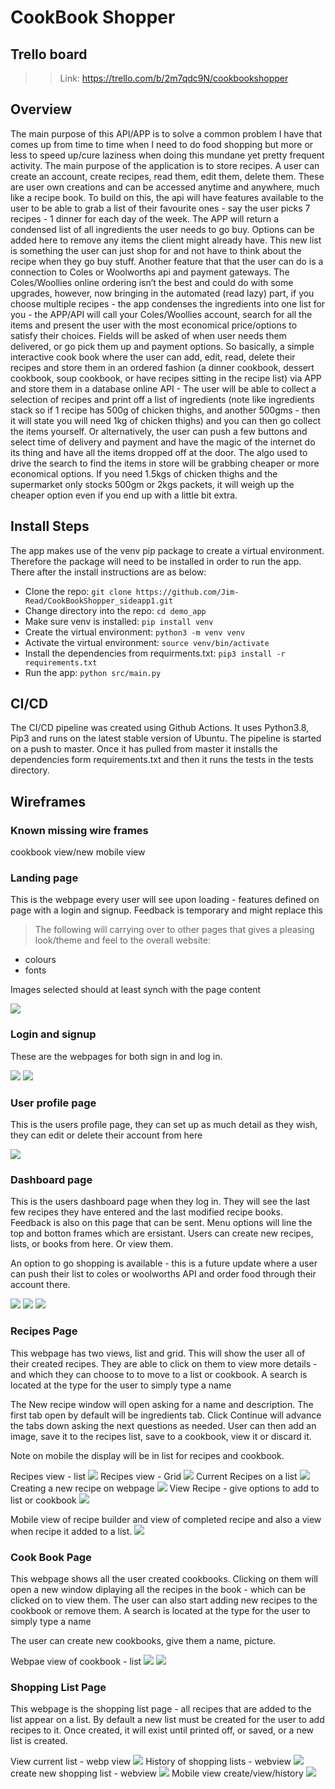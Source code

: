 # CookBook Shopper

## Trello board
>
>
>>Link: https://trello.com/b/2m7qdc9N/cookbookshopper

## Overview

The main purpose of this API/APP is to solve a common problem I have that comes up from time to time when I need to do food shopping but more or less to speed up/cure laziness when doing this mundane yet pretty frequent activity.  The main purpose of the application is to store recipes.  A user can create an account, create recipes, read them, edit them, delete them.  These are user own creations and can be accessed anytime and anywhere, much like a recipe book.  To build on this, the api will have features available to the user to be able to grab a list of their favourite ones - say the user picks 7 recipes - 1 dinner for each day of the week.  The APP will return a condensed list of all ingredients the user needs to go buy.  Options can be added here to remove any items the client might already have.   This new list is something the user can just shop for and not have to think about the recipe when they go buy stuff.   Another feature that that the user can do is a connection to Coles or Woolworths api and payment gateways.  The Coles/Woollies online ordering isn’t the best and could do with some upgrades, however, now bringing in the automated (read lazy) part, if you choose multiple recipes - the app condenses the ingredients into one list for you - the APP/API will call your Coles/Woollies account, search for all the items and present the user with the most economical price/options to satisfy their choices.  Fields will be asked of when user needs them delivered, or go pick them up and payment options.   So basically, a simple interactive cook book where the user can add, edit, read, delete their recipes and store them in an ordered fashion (a dinner cookbook, dessert cookbook, soup cookbook, or have recipes sitting in the recipe list) via APP and store them in a database online API - The user will be able to collect a selection of recipes and print off a list of ingredients (note like ingredients stack so if 1 recipe has 500g of chicken thighs, and another 500gms - then it will state you will need 1kg of chicken thighs) and you can then go collect the items yourself.  Or alternatively, the user can push a few buttons and select time of delivery and payment and have the magic of the internet do its thing and have all the items dropped off at the door.   The algo used to drive the search to find the items in store will be grabbing cheaper or more economical options.  If you need 1.5kgs of chicken thighs and the supermarket only stocks 500gm or 2kgs packets, it will weigh up the cheaper option even if you end up with a little bit extra.  

## Install Steps

The app makes use of the venv pip package to create a virtual environment. Therefore the package will need to be installed in order to run the app. There after the install instructions are as below:

- Clone the repo: `git clone https://github.com/Jim-Read/CookBookShopper_sideapp1.git`
- Change directory into the repo: `cd demo_app`
- Make sure venv is installed: `pip install venv`
- Create the virtual environment: `python3 -m venv venv`
- Activate the virtual environment: `source venv/bin/activate`
- Install the dependencies from requirments.txt: `pip3 install -r requirements.txt`
- Run the app: `python src/main.py`

## CI/CD
The CI/CD pipeline was created using Github Actions. It uses Python3.8, Pip3 and runs on the latest stable version of Ubuntu. The pipeline is started on a push to master.
Once it has pulled from master it installs the dependencies form requirements.txt and then it runs the tests in the tests directory.

## Wireframes

### Known missing wire frames

cookbook view/new mobile view

### Landing page

This is the webpage every user will see upon loading - features defined on page with a login and signup.  Feedback is temporary and might replace this
>The following will carrying over to other pages that gives a pleasing look/theme and feel to the overall website:
- colours
- fonts

Images selected should at least synch with the page content

![](docs/wire-frames/1_landingpage_notexpandedmenus.jpg)


### Login and signup

These are the webpages for both sign in and log in.

![](docs/wire-frames/3_signin_screen.jpg)
![](docs/wire-frames/3a_signup_screen.jpg)



### User profile page

This is the users profile page, they can set up as much detail as they wish, they can edit or delete their account from here 

![](docs/wire-frames/6_profile_details_options_page_loggedin_notexpandedmenus.jpg)



### Dashboard page

This is the users dashboard page when they log in.  They will see the last few recipes they have entered and the last modified recipe books.  Feedback is also on this page that can be sent.  Menu options will line the top and botton frames which are ersistant.  Users can create new recipes, lists, or books from here. Or view them.

An option to go shopping is available - this is a future update where a user can push their list to coles or woolworths API and order food through their account there.  


![](docs/wire-frames/4_loggedinpage_notexpandedmenus.jpg)
![](docs/wire-frames/5_loggedinpage_expandedmenus.jpg)
![](docs/wire-frames/3_mobile.jpg)


### Recipes Page

This webpage has two views, list and grid.  This will show the user all of their created recipes. They are able to click on them to view more details - and which they can choose to to move to a list or cookbook.  A search is located at the type for the user to simply type a name

The New recipe window will open asking for a name and description.  The first tab open by default will be ingredients tab. Click Continue will advance the tabs down asking the next questions as needed.  User can then add an image, save it to the recipes list, save to a cookbook, view it or discard it.

Note on mobile the display will be in list for recipes and cookbook.

Recipes view - list
![](docs/wire-frames/7_recipes_view_loggedin_notexpandedmenus_list.jpg)
Recipes view - Grid
![](docs/wire-frames/8_recipe_page_loggedin_expandedmenus.jpg)
Current Recipes on a list
![](docs/wire-frames/9_recipe_list_current_options_page_loggedin_notexpandedmenus.jpg)
Creating a new recipe on webpage
![](docs/wire-frames/10_recipebuilder_options_page_loggedin_notexpandedmenus.jpg)
View Recipe - give options to add to list or cookbook
![](docs/wire-frames/10a_showrecipe_page_loggedin_notexpandedmenus.jpg)

Mobile view of recipe builder and view of completed recipe and also a view when recipe it added to a list.
![](docs/wire-frames/4_mobile.jpg)


### Cook Book Page

This webpage shows all the user created cookbooks. Clicking on them will open a new window diplaying all the recipes in the book - which can be clicked on to view them.  The user can also start adding new recipes to the cookbook or remove them.  A search is located at the type for the user to simply type a name

The user can create new cookbooks, give them a name, picture.

Webpae view of cookbook - list
![](docs/wire-frames/12_cookbook_page_loggedin_notexpandedmenus_list.jpg)
![](docs/wire-frames/13_newcookbook_page_loggedin_notexpandedmenus.jpg)


### Shopping List Page

This webpage is the shopping list page - all recipes that are added to the list appear on a list.  By default a new list must be created for the user to add recipes to it. Once created, it will exist until printed off, or saved, or a new list is created.

View current list - webp view
![](docs/wire-frames/14_shoppinglist_current_options_page_loggedin_notexpandedmenus.jpg)
History of shopping lists - webview
![](docs/wire-frames/15_shoppinglist_history_options_page_loggedin_notexpandedmenus.jpg)
create new shopping list - webview
![](docs/wire-frames/16_shoppinglist_new_options_page_loggedin_notexpandedmenus.jpg)
Mobile view create/view/history
![](docs/wire-frames/5_mobile.jpg)

